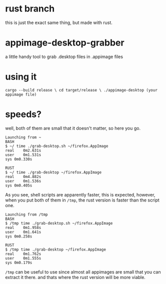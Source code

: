 # rust branch
this is just the exact same thing, but made with rust.

# appimage-desktop-grabber
a little handy tool to grab .desktop files in .appimage files

# using it
``cargo --build release \
cd target/release \
./appimage-desktop (your appimage file)``

# speeds?
well, both of them are small that it doesn't matter, so here you go.

```
Launching from ~
BASH
$ ~/ time ./grab-desktop.sh ~/firefox.AppImage
real	0m2.631s
user	0m1.531s
sys	0m0.330s

RUST
$ ~/ time ./grab-desktop ~/firefox.AppImage
real	0m4.882s
user	0m1.536s
sys	0m0.405s
```
As you see, shell scripts are apparently faster, this is expected, however, when you put both of them in ``/tmp``, the rust version is faster than the script one.
```
Launching from /tmp
BASH
$ /tmp time ./grab-desktop.sh ~/firefox.AppImage
real	0m1.958s
user	0m1.641s
sys	0m0.258s

RUST
$ /tmp time ./grab-desktop ~/firefox.AppImage
real	0m1.762s
user	0m1.555s
sys	0m0.179s
```
``/tmp`` can be useful to use since almost all appimages are small that you can extract it there. and thats where the rust version will be more viable.
